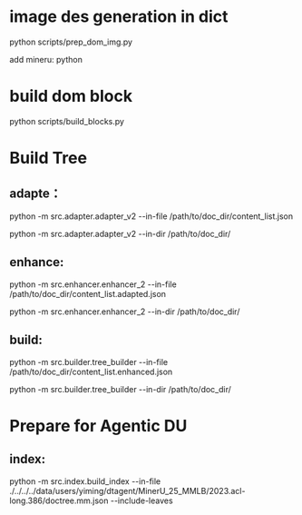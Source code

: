 # image des generation in dict

python scripts/prep_dom_img.py 

add mineru:
python 

# build dom block

python scripts/build_blocks.py


# Build Tree

## adapte：

python -m src.adapter.adapter_v2 --in-file /path/to/doc_dir/content_list.json

python -m src.adapter.adapter_v2 --in-dir /path/to/doc_dir/

## enhance:

python -m src.enhancer.enhancer_2 --in-file /path/to/doc_dir/content_list.adapted.json

python -m src.enhancer.enhancer_2 --in-dir /path/to/doc_dir/

## build:

python -m src.builder.tree_builder --in-file /path/to/doc_dir/content_list.enhanced.json

python -m src.builder.tree_builder --in-dir /path/to/doc_dir/

# Prepare for Agentic DU

## index:

python -m src.index.build_index  --in-file ./../../../data/users/yiming/dtagent/MinerU_25_MMLB/2023.acl-long.386/doctree.mm.json --include-leaves